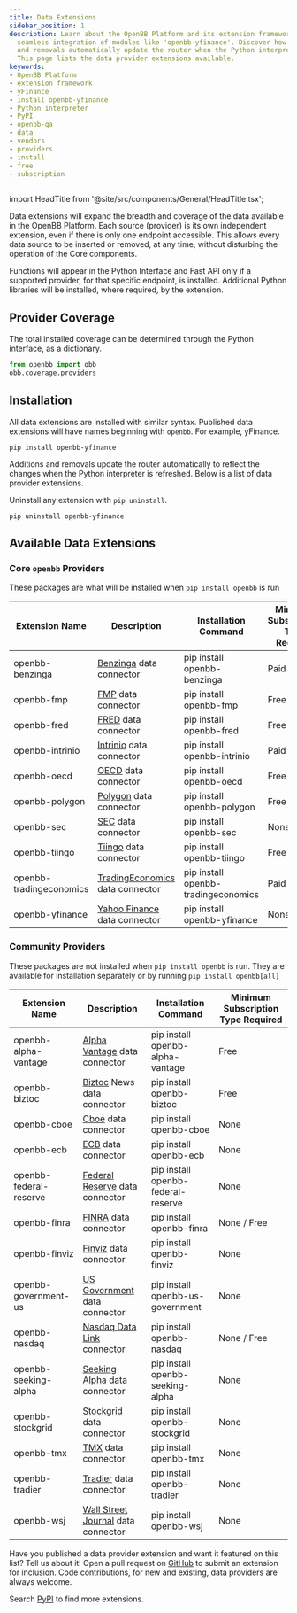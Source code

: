 ```yaml
---
title: Data Extensions
sidebar_position: 1
description: Learn about the OpenBB Platform and its extension framework that allows
  seamless integration of modules like 'openbb-yfinance'. Discover how installations
  and removals automatically update the router when the Python interpreter is refreshed.
  This page lists the data provider extensions available.
keywords:
- OpenBB Platform
- extension framework
- yFinance
- install openbb-yfinance
- Python interpreter
- PyPI
- openbb-qa
- data
- vendors
- providers
- install
- free
- subscription
---
```


import HeadTitle from '@site/src/components/General/HeadTitle.tsx';

<HeadTitle title="Data - Extensions | OpenBB Platform Docs" />

Data extensions will expand the breadth and coverage of the data available in the OpenBB Platform. Each source (provider) is its own independent extension, even if there is only one endpoint accessible. This allows every data source to be inserted or removed, at any time, without disturbing the operation of the Core components.

Functions will appear in the Python Interface and Fast API only if a supported provider, for that specific endpoint, is installed. Additional Python libraries will be installed, where required, by the extension.

## Provider Coverage

The total installed coverage can be determined through the Python interface, as a dictionary.

```python
from openbb import obb
obb.coverage.providers
```

## Installation

All data extensions are installed with similar syntax. Published data extensions will have names beginning with `openbb`. For example, yFinance.

```console
pip install openbb-yfinance
```

Additions and removals update the router automatically to reflect the changes when the Python interpreter is refreshed. Below is a list of data provider extensions.

Uninstall any extension with `pip uninstall`.

```console
pip uninstall openbb-yfinance
```

## Available Data Extensions

### Core `openbb` Providers

These packages are what will be installed when `pip install openbb` is run

| Extension Name | Description | Installation Command | Minimum Subscription Type Required |
|----------------|-------------|----------------------|------------------------------------|
| openbb-benzinga | [Benzinga](https://www.benzinga.com/apis/en-ca/) data connector | pip install openbb-benzinga | Paid |
| openbb-fmp | [FMP](https://site.financialmodelingprep.com/developer/) data connector | pip install openbb-fmp | Free |
| openbb-fred | [FRED](https://fred.stlouisfed.org/) data connector | pip install openbb-fred | Free |
| openbb-intrinio | [Intrinio](https://intrinio.com/pricing) data connector | pip install openbb-intrinio | Paid |
| openbb-oecd | [OECD](https://data.oecd.org/) data connector | pip install openbb-oecd | Free |
| openbb-polygon | [Polygon](https://polygon.io/) data connector | pip install openbb-polygon | Free |
| openbb-sec | [SEC](https://www.sec.gov/edgar/sec-api-documentation) data connector | pip install openbb-sec | None |
| openbb-tiingo | [Tiingo](https://www.tiingo.com/about/pricing) data connector | pip install openbb-tiingo | Free |
| openbb-tradingeconomics | [TradingEconomics](https://tradingeconomics.com/api) data connector | pip install openbb-tradingeconomics | Paid |
| openbb-yfinance | [Yahoo Finance](https://finance.yahoo.com/) data connector | pip install openbb-yfinance | None |

### Community Providers

These packages are not installed when `pip install openbb` is run.  They are available for installation separately or by running `pip install openbb[all]`

| Extension Name | Description | Installation Command | Minimum Subscription Type Required |
|----------------|-------------|----------------------|------------------------------------|
| openbb-alpha-vantage | [Alpha Vantage](https://www.alphavantage.co/) data connector | pip install openbb-alpha-vantage | Free |
| openbb-biztoc | [Biztoc](https://api.biztoc.com/#biztoc-default) News data connector | pip install openbb-biztoc | Free |
| openbb-cboe | [Cboe](https://www.cboe.com/delayed_quotes/) data connector | pip install openbb-cboe | None |
| openbb-ecb | [ECB](https://data.ecb.europa.eu/) data connector | pip install openbb-ecb | None |
| openbb-federal-reserve | [Federal Reserve](https://www.federalreserve.gov/) data connector | pip install openbb-federal-reserve | None |
| openbb-finra | [FINRA](https://www.finra.org/finra-data) data connector | pip install openbb-finra | None / Free |
| openbb-finviz | [Finviz](https://finviz.com) data connector | pip install openbb-finviz | None |
| openbb-government-us | [US Government](https://data.gov) data connector | pip install openbb-us-government | None |
| openbb-nasdaq | [Nasdaq Data Link](https://data.nasdaq.com/) connector | pip install openbb-nasdaq | None / Free |
| openbb-seeking-alpha | [Seeking Alpha](https://seekingalpha.com/) data connector | pip install openbb-seeking-alpha | None |
| openbb-stockgrid | [Stockgrid](https://stockgrid.io) data connector | pip install openbb-stockgrid | None |
| openbb-tmx | [TMX](https://money.tmx.com) data connector | pip install openbb-tmx | None |
| openbb-tradier | [Tradier](https://tradier.com) data connector | pip install openbb-tradier | None |
| openbb-wsj | [Wall Street Journal](https://www.wsj.com/) data connector | pip install openbb-wsj | None |

Have you published a data provider extension and want it featured on this list? Tell us about it! Open a pull request on [GitHub](https://github.com/OpenBB-finance/OpenBBTerminal/) to submit an extension for inclusion. Code contributions, for new and existing, data providers are always welcome.

Search [PyPI](https://pypi.org/search/?q=openbb-) to find more extensions.
